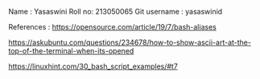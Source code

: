 Name : Yasaswini
Roll no: 213050065
Git username : yasaswinid

References :
https://opensource.com/article/19/7/bash-aliases

https://askubuntu.com/questions/234678/how-to-show-ascii-art-at-the-top-of-the-terminal-when-its-opened

https://linuxhint.com/30_bash_script_examples/#t7

